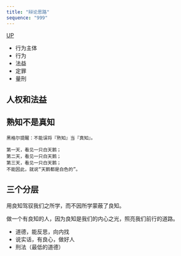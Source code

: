 ```yaml
---
title: "辩论思路"
sequence: "999"
---
```


[UP](/law/criminal-law-index.html)


- 行为主体
- 行为
- 法益
- 定罪
- 量刑

## 人权和法益



## 熟知不是真知

```text
黑格尔提醒：不能误将『熟知』当『真知』。

第一天，看见一只白天鹅；
第二天，看见一只白天鹅；
第三天，看见一只白天鹅；
不能因此，就说“天鹅都是白色的”。
```

## 三个分层

用良知驾驭我们之所学，而不因所学蒙蔽了良知。

做一个有良知的人，因为良知是我们的内心之光，照亮我们前行的道路。

- 道德，能反思，向内找
- 说实话，有良心，做好人
- 刑法（最低的道德）
